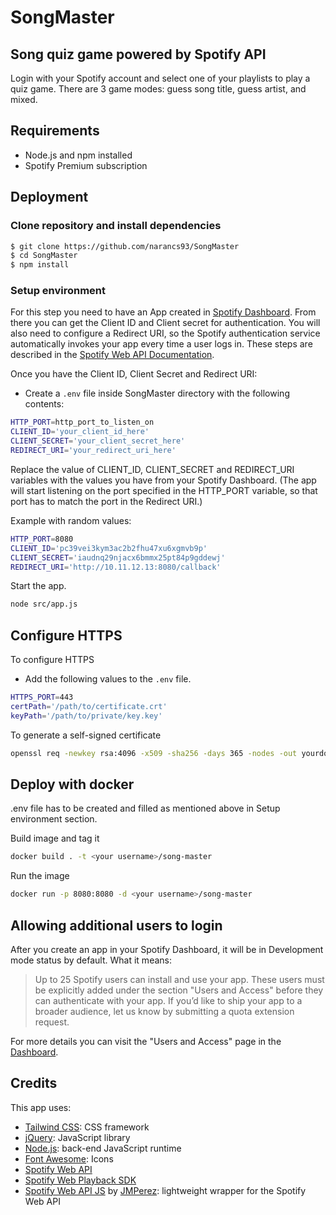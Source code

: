 # SongMaster
##  Song quiz game powered by Spotify API
Login with your Spotify account and select one of your playlists to play a quiz game. There are 3 game modes: guess song title, guess artist, and mixed.
## Requirements
* Node.js and npm installed
* Spotify Premium subscription

## Deployment
### Clone repository and install dependencies
```sh
$ git clone https://github.com/narancs93/SongMaster
$ cd SongMaster
$ npm install
```
### Setup environment
For this step you need to have an App created in [Spotify Dashboard](https://developer.spotify.com/dashboard). From there you can get the Client ID and Client secret for authentication. You will also need to configure a Redirect URI, so the Spotify authentication service automatically invokes your app every time a user logs in. These steps are described in the [Spotify Web API Documentation](https://developer.spotify.com/documentation/general/guides/authorization/app-settings/).

Once you have the Client ID, Client Secret and Redirect URI:
* Create a ```.env``` file inside SongMaster directory with the following contents:

```sh
HTTP_PORT=http_port_to_listen_on
CLIENT_ID='your_client_id_here'
CLIENT_SECRET='your_client_secret_here'
REDIRECT_URI='your_redirect_uri_here'
```
Replace the value of CLIENT_ID, CLIENT_SECRET and REDIRECT_URI variables with the values you have from your Spotify Dashboard. (The app will start listening on the port specified in the HTTP_PORT variable, so that port has to match the port in the Redirect URI.)

Example with random values:
```sh
HTTP_PORT=8080
CLIENT_ID='pc39vei3kym3ac2b2fhu47xu6xgmvb9p'
CLIENT_SECRET='iaudnq29njacx6bmmx25pt84p9gddewj'
REDIRECT_URI='http://10.11.12.13:8080/callback'
```

Start the app.

```sh
node src/app.js
```


## Configure HTTPS

To configure HTTPS
* Add the following values to the ```.env``` file.

```sh
HTTPS_PORT=443
certPath='/path/to/certificate.crt'
keyPath='/path/to/private/key.key'
```

To generate a self-signed certificate

```sh
openssl req -newkey rsa:4096 -x509 -sha256 -days 365 -nodes -out yourdomain.crt -keyout yourdomain.key
```

## Deploy with docker

.env file has to be created and filled as mentioned above in Setup environment section.

Build image and tag it

```sh
docker build . -t <your username>/song-master
```

Run the image

```sh
docker run -p 8080:8080 -d <your username>/song-master
```



## Allowing additional users to login

After you create an app in your Spotify Dashboard, it will be in Development mode status by default. What it means:
> Up to 25 Spotify users can install and use your app. These users must be explicitly added under the section "Users and Access" before they can authenticate with your app. If you’d like to ship your app to a broader audience, let us know by submitting a quota extension request.

For more details you can visit the "Users and Access" page in the [Dashboard](https://developer.spotify.com/dashboard).

## Credits

This app uses:
- [Tailwind CSS](https://tailwindcss.com/): CSS framework
- [jQuery](https://jquery.com/): JavaScript library
- [Node.js](https://nodejs.org/): back-end JavaScript runtime
- [Font Awesome](https://fontawesome.com/): Icons
- [Spotify Web API](https://developer.spotify.com/documentation/web-api/)
- [Spotify Web Playback SDK](https://developer.spotify.com/documentation/web-playback-sdk/)
- [Spotify Web API JS](https://github.com/JMPerez/spotify-web-api-js) by [JMPerez](https://github.com/JMPerez): lightweight wrapper for the Spotify Web API
